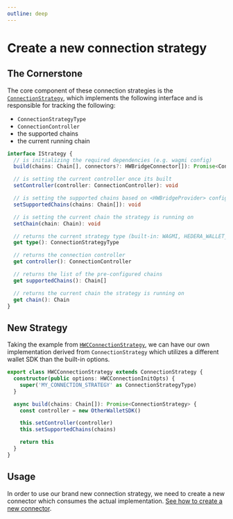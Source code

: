 ```yaml
---
outline: deep
---
```


# Create a new connection strategy

## The Cornerstone

The core component of these connection strategies is the [`ConnectionStrategy`](https://github.com/buidler-labs/hashgraph-react-wallets/blob/main/src/hWBridge/strategies/ConnectionStrategy.ts), which implements the following interface and is responsible for tracking the following:

- `ConnectionStrategyType`
- `ConnectionController`
- the supported chains
- the current running chain

```ts
interface IStrategy {
  // is initializing the required dependencies (e.g. wagmi config)
  build(chains: Chain[], connectors?: HWBridgeConnector[]): Promise<ConnectionStrategy>

  // is setting the current controller once its built
  setController(controller: ConnectionController): void

  // is setting the supported chains based on <HWBridgeProvider> configuration
  setSupportedChains(chains: Chain[]): void

  // is setting the current chain the strategy is running on
  setChain(chain: Chain): void

  // returns the current strategy type (built-in: WAGMI, HEDERA_WALLET_CONNECT, UNKNOWN)
  get type(): ConnectionStrategyType

  // returns the connection controller
  get controller(): ConnectionController

  // returns the list of the pre-configured chains
  get supportedChains(): Chain[]

  // returns the current chain the strategy is running on
  get chain(): Chain
}
```

## New Strategy

Taking the example from [`HWCConnectionStrategy`](https://github.com/buidler-labs/hashgraph-react-wallets/blob/main/src/hWBridge/strategies/HWCConnectionStrategy.ts), we can have our own implementation derived from `ConnectionStrategy` which utilizes a different wallet SDK than the built-in options.

```ts
export class HWCConnectionStrategy extends ConnectionStrategy {
  constructor(public options: HWCConnectionInitOpts) {
    super('MY_CONNECTION_STRATEGY' as ConnectionStrategyType)
  }

  async build(chains: Chain[]): Promise<ConnectionStrategy> {
    const controller = new OtherWalletSDK()

    this.setController(controller)
    this.setSupportedChains(chains)

    return this
  }
}
```

## Usage

In order to use our brand new connection strategy, we need to create a new connector which consumes the actual implementation. [See how to create a new connector](/connectors/create-connectors/create-other-connectors).
